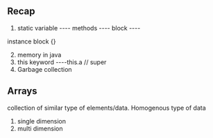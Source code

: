 ## Recap 

1. static
    variable  ---- 
    methods   ---- 
    block     ---- 

instance block {}


2. memory in java 
3. this keyword    ----this.a   // super
4. Garbage collection 



## Arrays 

collection of similar type of elements/data. 
Homogenous type of data 

1. single dimension
2. multi dimension
